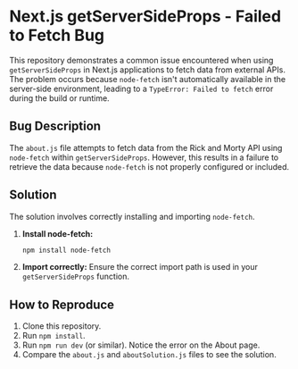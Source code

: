 # Next.js getServerSideProps - Failed to Fetch Bug

This repository demonstrates a common issue encountered when using `getServerSideProps` in Next.js applications to fetch data from external APIs.  The problem occurs because `node-fetch` isn't automatically available in the server-side environment, leading to a `TypeError: Failed to fetch` error during the build or runtime.

## Bug Description

The `about.js` file attempts to fetch data from the Rick and Morty API using `node-fetch` within `getServerSideProps`.  However, this results in a failure to retrieve the data because `node-fetch` is not properly configured or included.

## Solution

The solution involves correctly installing and importing `node-fetch`.

1. **Install node-fetch:**
   ```bash
   npm install node-fetch
   ```

2. **Import correctly:** Ensure the correct import path is used in your `getServerSideProps` function.

## How to Reproduce

1. Clone this repository.
2. Run `npm install`.
3. Run `npm run dev` (or similar).  Notice the error on the About page.
4. Compare the `about.js` and `aboutSolution.js` files to see the solution.